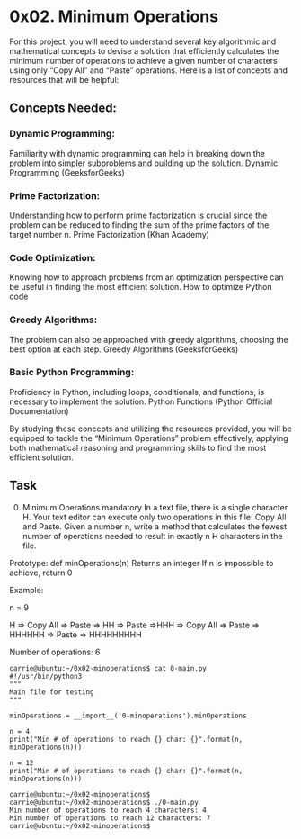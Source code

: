 # 0x02. Minimum Operations

For this project, you will need to understand several key algorithmic and mathematical concepts to devise a solution that efficiently calculates the minimum number of operations to achieve a given number of characters using only “Copy All” and “Paste” operations. Here is a list of concepts and resources that will be helpful:

## Concepts Needed:

### Dynamic Programming:

Familiarity with dynamic programming can help in breaking down the problem into simpler subproblems and building up the solution.
Dynamic Programming (GeeksforGeeks)

### Prime Factorization:

Understanding how to perform prime factorization is crucial since the problem can be reduced to finding the sum of the prime factors of the target number n.
Prime Factorization (Khan Academy)

### Code Optimization:

Knowing how to approach problems from an optimization perspective can be useful in finding the most efficient solution.
How to optimize Python code

### Greedy Algorithms:

The problem can also be approached with greedy algorithms, choosing the best option at each step.
Greedy Algorithms (GeeksforGeeks)

### Basic Python Programming:

Proficiency in Python, including loops, conditionals, and functions, is necessary to implement the solution.
Python Functions (Python Official Documentation)

By studying these concepts and utilizing the resources provided, you will be equipped to tackle the “Minimum Operations” problem effectively, applying both mathematical reasoning and programming skills to find the most efficient solution.

## Task

0. Minimum Operations
mandatory
In a text file, there is a single character H. Your text editor can execute only two operations in this file: Copy All and Paste. Given a number n, write a method that calculates the fewest number of operations needed to result in exactly n H characters in the file.

Prototype: def minOperations(n)
Returns an integer
If n is impossible to achieve, return 0

Example:

n = 9

H => Copy All => Paste => HH => Paste =>HHH => Copy All => Paste => HHHHHH => Paste => HHHHHHHHH

Number of operations: 6

```
carrie@ubuntu:~/0x02-minoperations$ cat 0-main.py
#!/usr/bin/python3
"""
Main file for testing
"""

minOperations = __import__('0-minoperations').minOperations

n = 4
print("Min # of operations to reach {} char: {}".format(n, minOperations(n)))

n = 12
print("Min # of operations to reach {} char: {}".format(n, minOperations(n)))

carrie@ubuntu:~/0x02-minoperations$
carrie@ubuntu:~/0x02-minoperations$ ./0-main.py
Min number of operations to reach 4 characters: 4
Min number of operations to reach 12 characters: 7
carrie@ubuntu:~/0x02-minoperations$
```